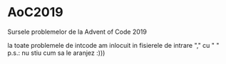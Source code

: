 # AoC2019
Sursele problemelor de la Advent of Code 2019

la toate problemele de intcode am inlocuit in fisierele de intrare "," cu " "
p.s.: nu stiu cum sa le aranjez :)))
